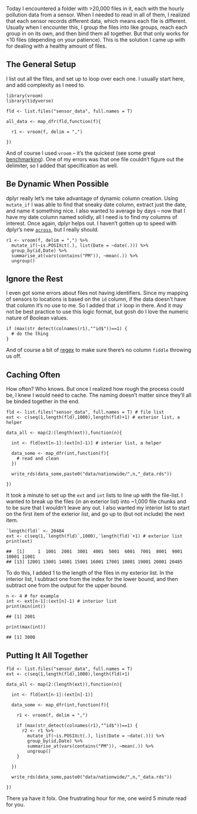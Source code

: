 Today I encountered a folder with &gt;20,000 files in it, each with the
hourly pollution data from a sensor. When I needed to read in all of
them, I realized that each sensor records different data, which means
each file is different. Usually when I encounter this, I group the files
into like groups, reach each group in on its own, and then bind them all
together. But that only works for &lt;10 files (depending on your
patience). This is the solution I came up with for dealing with a
healthy amount of files.

The General Setup
-----------------

I list out all the files, and set up to loop over each one. I usually
start here, and add complexity as I need to.

    library(vroom)
    library(tidyverse)

    fld <- list.files("sensor_data", full.names = T)

    all_data <- map_dfr(fld,function(f){
      
      r1 <- vroom(f, delim = ",")
      
    })

And of course I used `vroom` – it’s the quickest (see some great
[benchmarking](https://www.danielecook.com/speeding-up-reading-and-writing-in-r/)).
One of my errors was that one file couldn’t figure out the delimiter, so
I added that specification as well.

Be Dynamic When Possible
------------------------

dplyr really let’s me take advantage of dynamic column creation. Using
`mutate_if` I was able to find that sneaky date column, extract just the
date, and name it something nice. I also wanted to average by days – now
that I have my date column named solidly, all I need is to find my
columns of interest. Once again, dplyr helps out. I haven’t gotten up to
speed with dplyr’s new
[`across`](https://dplyr.tidyverse.org/reference/across.html), but I
really should.

    r1 <- vroom(f, delim = ",") %>% 
      mutate_if(~is.POSIXct(.), list(Date = ~date(.))) %>% 
      group_by(id,Date) %>% 
      summarise_at(vars(contains("PM")), ~mean(.)) %>% 
      ungroup()

Ignore the Rest
---------------

I even got some errors about files not having identifiers. Since my
mapping of sensors to locations is based on the `id` column, if the data
doesn’t have that column it’s no use to me. So I added that `if` loop in
there. And it may not be best practice to use this logic format, but
gosh do I love the numeric nature of Boolean values.

    if (max(str_detect(colnames(r1),"^id$"))==1) {
      # do the thing
    }

And of course a bit of
[regex](https://github.com/rstudio/cheatsheets/blob/master/strings.pdf)
to make sure there’s no column `fiddle` throwing us off.

Caching Often
-------------

How often? Who knows. But once I realized how rough the process could
be, I knew I would need to cache. The naming doesn’t matter since
they’ll all be binded together in the end.

    fld <- list.files("sensor_data", full.names = T) # file list
    ext <- c(seq(1,length(fld),1000),length(fld)+1) # exterior list, a helper

    data_all <- map(2:(length(ext)),function(n){
      
      int <- fld[ext[n-1]:(ext[n]-1)] # interior list, a helper
      
      data_some <- map_dfr(int,function(f){
        # read and clean
      })
      
      write_rds(data_some,paste0("data/nationwide/",n,"_data.rds"))
      
    })

It took a minute to set up the `ext` and `int` lists to line up with the
file-list. I wanted to break up the files (in an exterior list) into
~1,000 file chunks and to be sure that I wouldn’t leave any out. I also
wanted my interior list to start on the first item of the exterior list,
and go up to (but not include) the next item.

    `length(fld)` <- 20484
    ext <- c(seq(1,`length(fld)`,1000),`length(fld)`+1) # exterior list
    print(ext)

    ##  [1]     1  1001  2001  3001  4001  5001  6001  7001  8001  9001 10001 11001
    ## [13] 12001 13001 14001 15001 16001 17001 18001 19001 20001 20485

To do this, I added 1 to the length of the files in my exterior list. In
the interior list, I subtract one from the index for the lower bound,
and then subtract one from the output for the upper bound.

    n <- 4 # for example
    int <- ext[n-1]:(ext[n]-1) # interior list
    print(min(int))

    ## [1] 2001

    print(max(int))

    ## [1] 3000

Putting It All Together
-----------------------

    fld <- list.files("sensor_data", full.names = T)
    ext <- c(seq(1,length(fld),1000),length(fld)+1)

    data_all <- map(2:(length(ext)),function(n){
      
      int <- fld[ext[n-1]:(ext[n]-1)]
      
      data_some <- map_dfr(int,function(f){
        
        r1 <- vroom(f, delim = ",")
        
        if (max(str_detect(colnames(r1),"^id$"))==1) {
          r2 <- r1 %>% 
            mutate_if(~is.POSIXct(.), list(Date = ~date(.))) %>% 
            group_by(id,Date) %>% 
            summarise_at(vars(contains("PM")), ~mean(.)) %>% 
            ungroup()
        }
        
      })
      
      write_rds(data_some,paste0("data/nationwide/",n,"_data.rds"))
      
    })

There ya have it folx. One frustrating hour for me, one weird 5 minute
read for you.
